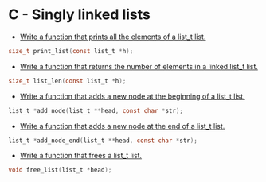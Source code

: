 # C - Singly linked lists

- [Write a function that prints all the elements of a list_t list.](0-print_list.c)
```c
size_t print_list(const list_t *h);
```

- [Write a function that returns the number of elements in a linked list_t list.](1-list_len.c)
```c
size_t list_len(const list_t *h);
```

- [Write a function that adds a new node at the beginning of a list_t list.](2-add_node.c)
```c
list_t *add_node(list_t **head, const char *str);
```

- [Write a function that adds a new node at the end of a list_t list.](3-add_node_end.c)
```c
list_t *add_node_end(list_t **head, const char *str);
```

- [Write a function that frees a list_t list.](4-free_list.c)
```c
void free_list(list_t *head);
```
